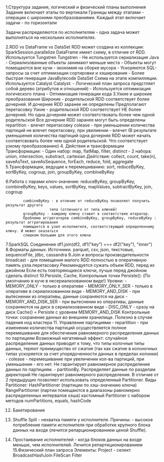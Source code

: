 1.Структура задания, логический и физический планы выполнения
Задание включает этапы по вертикали
Границы между этапами - операции с широкими преобразованиями.
Каждый этап включает задачи - по горизонтали

Задачи распределяются по исполнителям - одна задача может выполняться
на нескольких исполнителях.

2.RDD vs DataFrame vs DataSet
  RDD может создана из коллекции: SparkSession.parallelize
  DataFrame имеет схему, в отличие от RDD.  Используется Tungstren
    Tungstren
             - Не используется сериализация Java
             - Сериализованные объекты занимают меньше места
             - Объекты могут помещаются вне кучи - экономия на сборке мусора
             - Ускоряются SQL-запросы за счет оптимизации сортировки и хэширования
             - Более быстрая генерация JavaBytecode
  DataSet
             Схема на этапе компилляции. Используется Catalyst
    Catalyst:
            - Логический план запроса предстляет собой дерево (атрибутов и отношений)
            - Используется оптимизация логического плана
            - Оптимизация генерации кода
3.Узкие и широкие преобразования
  Широкие - родительской RDD соответствует более дочерней.
            И дочерние RDD заранее не определены
            Предполагают перетасовку
  Узкие - родительской RDD соответствует НЕ более дочерней.
          Но одна дочерняя может соответствовать более чем одной родительской
          Все дочерние RDD заранее могут быть определены
  repartition - влечет перетасовку
  colease - при уменьшении количества партиций не влечет перетасовку,
            при увелиении - влечет
            (В результате уменьшения количества партиций одна
            дочерняя RDD может начать соответсвовать более чем одной родительской.
            Что соответствует узкому преобразованию)
4. Действия и трансформации
            Трансформации:
            - Один набор: map, flatMap, filter, distinct
            - 2 набора: union, intersection, substract, cartesian
            Дейтствия:
            collect, count, take(n), saveAsText, saveAsSequence, forEach, reduce,
            fold, aggregate
5.Трансформации, ведущие к перемешиванию:
            sort, reduceByKey, sortByKey, cogroup, join, groupByKey, combineByKey

6.Работа с парами ключ-значение:
            reduceByKey, groupByKey, combineByKey, keys, values, sortByKey, mapValues,
            subtractByKey, join, cogroup

            combineByKey - в отличие от reduceByKey позволяет получить результат другого
                        типа (отличного от типа ключей)
            groupByKey - каждому ключу ставит в соответствие итератор.
            Проблема аггрегаторов combineByKey, groupByKey, reduceByKey : результат аггрегирования
            помещается в узел исполнителя, соответствующий определенному ключу. И может оказаться
            слишком большим для этого ключа
7.SparkSQL
            Соединение
            df1.join(df2, df1("key") === df2("key"), "inner")
8.Форматы данных. Источники.
             parquet, csv, json, текстовые, sequenceFile, jdbc, cassandra
9.Join и вопросы производительности
             broadcast - для помещения малого RDD полностью в оперативную память узла.перетасовку
             Рекомендуется сужать объем RDD, перед их джойном
             Если есть повторяющиеся ключи, лучше перед джойном сделать distinct
10.Persiste,  Cache,  Контрольные точки
             Persiste(): (По умолчанию в куче в несериализованном виде!)
                Уровни:
                - MEMORY_ONLY - только в оперативе
                - MEMORY_ONLY_SER - только в оперативе в сериализованном виде
                - MEMORY_AND_DISK - при вытеснении из оперативы, данные сохраняются на диск
                - MEMORY_AND_DISK_SER - при вытеснении из оперативы, данные сохраняются на диск в
                                        сериализованном виде
                - DISC_ONLY - сразу на диск
             Cache()  = Persiste с уровнем MEMORY_AND_DISK
             Контрольные точки: сохранение данных во внешнем хранилище.
                 Полезно в случае падения нод кластера
11. Управление партициями
              - repartition - при изменении количества партиций осуществляется полное перемешивание
                              для обеспечения равномерного распределения данных по партициям
                              Возможный негативный эффект: случайное распределение данных приводит к тому,
                              что типы колочные типы данных, теряют преимущество от сжатия (так как сжатие
                              в колоночных типах ускоряется за счет упорядоченности данных в пределах колонки)
              - colease - перемешивание при увеличении кол-ва партиций, при уменьшении - его нет.
                          Не гарантирует равномерное распределение данных по партициям.
              - partitionBy.
                     Распределяет данные по разделам директорий
                     Не гарантирует равномерного распределения.
                     В отличие от 2 предыдущих позволяет использовать
                      определенный Partitioner.
                    Виды Partitioner:
                      HashPartitioner (партиции по хэш-значению ключа)
                      RangePartitioner (партии помещаются в диапазоны равномерно распределенных
                      интервалов хэша)
                      кастомный Partitioner с набором методов numPartitions, equals, hashCode

12. Бакетирование

13. Shuffle Spill - нехватка памяти у исполнителя.
              Причины:
                     - высокое потребление памяти исполнителя при обработке крупного блока данных на входе
                     (лечится репарционированием ценой Shuffle).
14. Простаивание исполнителей - когда блоков данных на входе меньше, чем исполнителей.
             Лечится репартиционированием
15.Физический план запроса
             Элементы:
               Project - селект
               BroadcastHashJoin
               FileScan
               Filter
               



